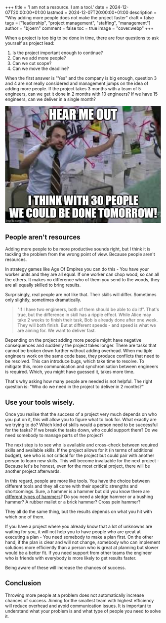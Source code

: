 +++
title = 'I am not a resource. I am a tool.'
date = 2024-12-07T20:00:00+01:00
lastmod = 2024-12-07T20:00:00+01:00
description = "Why adding more people does not make the project faster"
draft = false
tags = ["leadership", "project management", "staffing", "management"]
author = "bjoern"
comment = false
toc = true
image = "cover.webp"
+++

When a project is too big to be done in time, there are four questions to ask yourself as project lead:
1. Is the project important enough to continue?
2. Can we add more people?
3. Can we cut scope?
4. Can we move the deadline?

When the first answer is "Yes" and the company is big enough, question 3 and 4 are not 
really considered and management jumps on the idea of adding more people. 
If the project takes 3 months with a team of 5 engineers, can we get it done in 2 months with 10 engineers?
If we have 15 engineers, can we deliver in a single month?

![](meme_01.jpg)

## People aren't resources

Adding more people to be more productive sounds right, but I think it is tackling the problem from the wrong point of view.
Because people aren't resources. 

In strategy games like Age Of Empires you can do this - You have your worker units and they are all equal. 
If one worker can chop wood, so can all the others.
It makes no difference who of them you send to the woods, they are all equally skilled to bring results.

Surprisingly, real people are not like that. 
Their skills will differ. 
Sometimes only slightly, sometimes dramatically.

> "If I have two engineers, both of them should be able to do it!".
That's true, but the difference in skill has a ripple effect. 
While Alice may take 2 weeks to finish their task, Bob is already done after one week. 
They will both finish. 
But at different speeds - and speed is what we are aiming for. 
We want to deliver fast.

Depending on the project adding more people might have negative consequences and suddenly the project takes longer. 
There are tasks that cannot be broken down further without adding overhead. 
When multiple engineers work on the same code base, they produce conflicts that need to be resolved. 
This can introduce bugs, which take time to resolve. 
To mitigate this, more communication and synchronisation between engineers is required.
Which, you might have guessed it, takes more time.

That's why asking how many people are needed is not helpful.
The right question is: "Who do we need in the project to deliver in 2 months?"

## Use your tools wisely.

Once you realise that the success of a project very much depends on who you put on it, 
this will allow you to figure what to look for.
What exactly are we trying to do? 
Which kind of skills would a person need to be successful for the tasks?
If we break the tasks down, who could support them? 
Do we need somebody to manage parts of the project?

The next step is to see who is available and cross-check between required skills and available skills. 
If the project allows for it (in terms of additional budget), see who is not critical for the project 
but could pair with another person to learn new skills.
This will become invaluable for the next project - Because let's be honest, even for the most critical project, there will be another project afterwards.

In this regard, people are more like tools. 
You have the choice between different tools and they all come with their specific strengths and shortcomings. 
Sure, a hammer is a hammer but did you know there are [different types of hammers](https://en.wikipedia.org/wiki/Hammer)?
Do you need a sledge hammer or a bushing hammer?
A rubber mallet or a brick hammer?
Cross pein hammer?

They all do the same thing, but the results depends on what you hit with which one of them. 

If you have a project where you already know that a lot of unknowns are waiting for you, it will not help you 
to have people who are great at executing a plan - You need somebody to make a plan first. 
On the other hand, if the plan is clear and will not change, somebody who can implement solutions more efficiently 
than a person who is great at planning but slower would be a better fit.
If you need support from other teams the engineer who is friends with everybody is more likely to get results faster.

Being aware of these will increase the chances of success.

## Conclusion

Throwing more people at a problem does not automatically increase chances of success. 
Aiming for the smallest team with highest efficiency will reduce overhead and avoid communication issues.
It is important to understand what your problem is and what type of people you need to solve it.